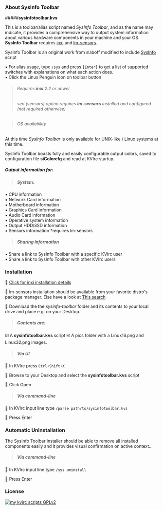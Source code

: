 ### About SysInfo Toolbar

#####**sysinfotoolbar.kvs**

This is a toolbar/alias script named *SysInfo Toolbar*, and as the name may indicate, it provides a comprehensive way to output system information about various hardware components in your machine and your OS.  
**SysInfo Toolbar** requires [inxi](https://github.com/smxi/inxi) and [lm-sensors](https://github.com/groeck/lm-sensors/issues/3).

SysInfo Toolbar is an original work from slaboff modified to include [SysInfo](https://github.com/un1versal/my-kvirc-scripts/tree/master/aliases) script

:black_small_square:  For alias usage, type ```/sys``` and press ```[Enter]``` to get a list of supported switches with explanations on what each action does.  
:black_small_square:  Click the Linux Penguin icon on toolbar button

>###### Requires **inxi** 2.2 or newer  
>###### sen (sensors) option requires **lm-sensors** installed and configured (not required otherwise)

>###### OS availability

At this time *SysInfo Toolbar* is only available for UNIX-like / Linux systems at this time.

SysInfo Toolbar boasts fully and easily configurable output colors, saved to configuration file **siColorcfg** and read at KVIrc startup.

##### Output information for:

>##### System:

:black_small_square:  CPU information  
:black_small_square:  Network Card information  
:black_small_square:  Motherboard information  
:black_small_square:  Graphics Card information  
:black_small_square:  Audio Card information  
:black_small_square:  Operative system information  
:black_small_square:  Output HDD/SSD information  
:black_small_square:  Sensors information *requires lm-sensors

>##### Sharing information

:black_small_square:  Share a link to SysInfo Toolbar with a specific KVIrc user  
:black_small_square:  Share a link to SysInfo Toolbar with other KVIrc users

### Installation

:mans_shoe:  [Click for inxi installation details](https://code.google.com/archive/p/inxi/wikis/Installation.wiki)  

:mans_shoe:  lm-sensors installation should be available from your favorite distro's package manager. Else have a look at [This search](https://duckduckgo.com/?t=disconnect&x=%2Fhtml&q=install+lm-sensors&ia=web)  

:mans_shoe:  Download the the *sysinfo-toolbar* folder and its contents to your local drive and place e.g. on your Desktop.

>##### Contents are: 

:ballot_box_with_check: A **sysinfotoolbar.kvs** script
:ballot_box_with_check: A pics folder with a Linux16.png and Linux32.png images.

>##### Via UI

:mans_shoe:  In KVIrc press ```Ctrl+Shift+X```  

:mans_shoe:  Browse to your Desktop and select the **sysinfotoolbar.kvs** script  

:mans_shoe:  Click Open

>##### Via command-line

:mans_shoe:  In KVIrc input line type ```/parse path/to/sysinfotoolbar.kvs```  

:mans_shoe:  Press Enter

### Automatic Uninstallation

The SysInfo Toolbar installer should be able to remove all installed components easily and it provides visual confirmation on active context.. 

>##### Via command-line

:mans_shoe:  In KVIrc input line type ```/sys uninstall```  

:mans_shoe:  Press Enter

### License

[![my kvirc scripts GPLv2](https://img.shields.io/badge/sysinfo-toolbar-GPLv2-blue.svg)](https://github.com/kvirc/kvirc-scripts/blob/master/LICENCE)
